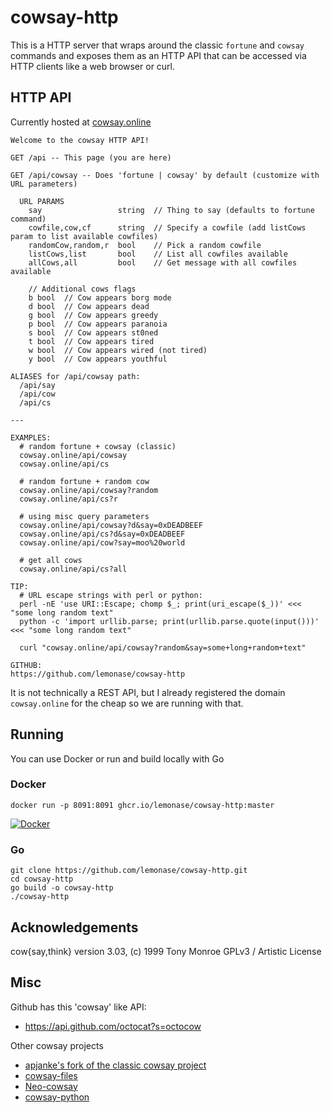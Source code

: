 # cowsay-http

This is a HTTP server that wraps around the classic `fortune` and `cowsay`
commands and exposes them as an HTTP API that can be accessed via HTTP clients
like a web browser or curl.

## HTTP API

Currently hosted at [cowsay.online](http://cowsay.online/)

```
Welcome to the cowsay HTTP API!

GET /api -- This page (you are here)

GET /api/cowsay -- Does 'fortune | cowsay' by default (customize with URL parameters)

  URL PARAMS
    say                 string  // Thing to say (defaults to fortune command)
    cowfile,cow,cf      string  // Specify a cowfile (add listCows param to list available cowfiles)
    randomCow,random,r  bool    // Pick a random cowfile
    listCows,list       bool    // List all cowfiles available
    allCows,all         bool    // Get message with all cowfiles available

    // Additional cows flags
    b bool  // Cow appears borg mode
    d bool  // Cow appears dead
    g bool  // Cow appears greedy
    p bool  // Cow appears paranoia
    s bool  // Cow appears st0ned
    t bool  // Cow appears tired
    w bool  // Cow appears wired (not tired)
    y bool  // Cow appears youthful

ALIASES for /api/cowsay path:
  /api/say
  /api/cow
  /api/cs

---

EXAMPLES:
  # random fortune + cowsay (classic)
  cowsay.online/api/cowsay
  cowsay.online/api/cs

  # random fortune + random cow
  cowsay.online/api/cowsay?random
  cowsay.online/api/cs?r

  # using misc query parameters
  cowsay.online/api/cowsay?d&say=0xDEADBEEF
  cowsay.online/api/cs?d&say=0xDEADBEEF
  cowsay.online/api/cow?say=moo%20world

  # get all cows
  cowsay.online/api/cs?all

TIP:
  # URL escape strings with perl or python:
  perl -nE 'use URI::Escape; chomp $_; print(uri_escape($_))' <<< "some long random text"
  python -c 'import urllib.parse; print(urllib.parse.quote(input()))' <<< "some long random text"

  curl "cowsay.online/api/cowsay?random&say=some+long+random+text"

GITHUB:
https://github.com/lemonase/cowsay-http
```

It is not technically a REST API, but I already registered the domain `cowsay.online`
for the cheap so we are running with that.

## Running

You can use Docker or run and build locally with Go

### Docker

```
docker run -p 8091:8091 ghcr.io/lemonase/cowsay-http:master
```

[![Docker](https://github.com/lemonase/cowsay-http/actions/workflows/docker-publish.yml/badge.svg)](https://github.com/lemonase/cowsay-http/actions/workflows/docker-publish.yml)

### Go

```
git clone https://github.com/lemonase/cowsay-http.git
cd cowsay-http
go build -o cowsay-http
./cowsay-http
```

## Acknowledgements

cow{say,think} version 3.03, (c) 1999 Tony Monroe
GPLv3 / Artistic License

## Misc

Github has this 'cowsay' like API:

- https://api.github.com/octocat?s=octocow

Other cowsay projects

- [apjanke's fork of the classic cowsay project](https://github.com/cowsay-org/cowsay)
- [cowsay-files](https://github.com/paulkaefer/cowsay-files)
- [Neo-cowsay](https://github.com/Code-Hex/Neo-cowsay)
- [cowsay-python](https://github.com/VaasuDevanS/cowsay-python)
